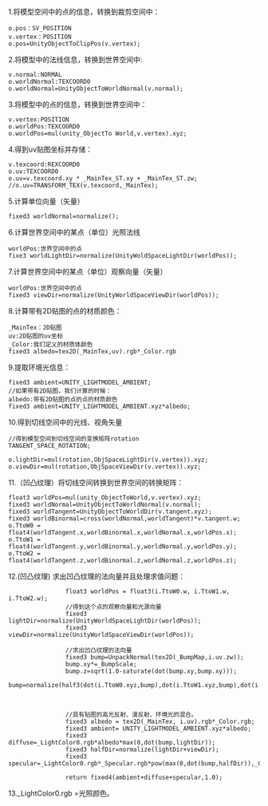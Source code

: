1.将模型空间中的点的信息，转换到裁剪空间中：
```
o.pos：SV_POSITION
v.vertex：POSITION
o.pos=UnityObjectToClipPos(v.vertex);
```

2.将模型中的法线信息，转换到世界空间中:

```
v.normal:NORMAL
o.worldNormal:TEXCOORD0
o.worldNormal=UnityObjectToWorldNormal(v.normal);
```

3.将模型中的点的信息，转换到世界空间中：

```
v.vertex:POSITION
o.worldPos:TEXCOORD0
o.worldPos=mul(unity_ObjectTo World,v.vertex).xyz;
```

4.得到uv贴图坐标并存储：

```
v.texcoord:REXCOORD0
o.uv:TEXCOORD0
o.uv=v.texcoord.xy * _MainTex_ST.xy + _MainTex_ST.zw;
//o.uv=TRANSFORM_TEX(v.texcoord,_MainTex);
```

5.计算单位向量（矢量）

```
fixed3 worldNormal=normalize();
```

6.计算世界空间中的某点（单位）光照法线

```
worldPos:世界空间中的点
fixe3 worldLightDir=normalize(UnityWoldSpaceLightDir(worldPos));
```

7.计算世界空间中的某点（单位）观察向量（矢量）

```
worldPos:世界空间中的点
fixed3 viewDir=normalize(UnityWorldSpaceViewDir(worldPos));
```

8.计算带有2D贴图的点的材质颜色：

```
_MainTex：2D贴图
uv:2D贴图的uv坐标
_Color:我们定义的材质体颜色
fixed3 albedo=tex2D(_MainTex,uv).rgb*_Color.rgb
```

9.提取环境光信息：

```
fixed3 ambient=UNITY_LIGHTMODEL_AMBIENT;
//如果带有2D贴图，我们计算的时候：
albedo:带有2D贴图的点的点的材质颜色
fixed3 ambient=UNITY_LIGHTMODEL_AMBIENT.xyz*albedo;
```

10.得到切线空间中的光线、视角矢量

```
//得到模型空间到切线空间的变换矩阵rotation
TANGENT_SPACE_ROTATION;

o.lightDir=mul(rotation,ObjSpaceLightDir(v.vertex)).xyz;
o.viewDir=mul(rotation,ObjSpaceViewDir(v.vertex)).xyz;
```

11.（凹凸纹理）将切线空间转换到世界空间的转换矩阵：

```Shader
float3 worldPos=mul(unity_ObjectToWorld,v.vertex).xyz;
fixed3 worldNormal=UnityObjectToWorldNormal(v.normal);
fixed3 worldTangent=UnityObjectToWorldDir(v.tangent.xyz);
fixed3 worldBinormal=cross(worldNormal,worldTangent)*v.tangent.w;
o.TtoW0 = float4(worldTangent.x,worldBinormal.x,worldNormal.x,worldPos.x);
o.TtoW1 = float4(worldTangent.y,worldBinormal.y,worldNormal.y,worldPos.y);
o.TtoW2 = float4(worldTangent.z,worldBinormal.z,worldNormal.z,worldPos.z);
```

12.(凹凸纹理) 求出凹凸纹理的法向量并且处理求值问题：

```Shader
				float3 worldPos = float3(i.TtoW0.w, i.TtoW1.w, i.TtoW2.w);
				//得到这个点的观察向量和光源向量
				fixed3 lightDir=normalize(UnityWorldSpaceLightDir(worldPos));
				fixed3 viewDir=normalize(UnityWorldSpaceViewDir(worldPos));

				//求出凹凸纹理的法向量
				fixed3 bump=UnpackNormal(tex2D(_BumpMap,i.uv.zw));
				bump.xy*=_BumpScale;
				bump.z=sqrt(1.0-saturate(dot(bump.xy,bump.xy)));
				bump=normalize(half3(dot(i.TtoW0.xyz,bump),dot(i.TtoW1.xyz,bump),dot(i.TtoW2,bump)));



				//具有贴图的高光反射、漫反射、环境光的混合。
				fixed3 albedo = tex2D(_MainTex, i.uv).rgb*_Color.rgb;
				fixed3 ambient= UNITY_LIGHTMODEL_AMBIENT.xyz*albedo;
				fixed3 diffuse=_LightColor0.rgb*albedo*max(0,dot(bump,lightDir));
				fixed3 halfDir=normalize(lightDir+viewDir);
				fixed3 specular=_LightColor0.rgb*_Specular.rgb*pow(max(0,dot(bump,halfDir)),_Gloss);

				return fixed4(ambient+diffuse+specular,1.0);
```

13._LightColor0.rgb =光照颜色。









